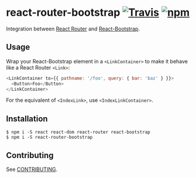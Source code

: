 # react-router-bootstrap [![Travis][build-badge]][build] [![npm][npm-badge]][npm]
Integration between [React Router](https://github.com/reactjs/react-router) and [React-Bootstrap](https://github.com/react-bootstrap/react-bootstrap).

## Usage

Wrap your React-Bootstrap element in a `<LinkContainer>` to make it behave like a React Router `<Link>`:

```js
<LinkContainer to={{ pathname: '/foo', query: { bar: 'baz' } }}>
  <Button>Foo</Button>
</LinkContainer>
```

For the equivalent of `<IndexLink>`, use `<IndexLinkContainer>`.

## Installation

```
$ npm i -S react react-dom react-router react-bootstrap
$ npm i -S react-router-bootstrap
```

## Contributing

See [CONTRIBUTING](CONTRIBUTING.md).

[build-badge]: https://travis-ci.org/react-bootstrap/react-router-bootstrap.svg?branch=master
[build]: https://travis-ci.org/react-bootstrap/react-router-bootstrap

[npm-badge]: https://badge.fury.io/js/react-router-bootstrap.svg
[npm]: http://badge.fury.io/js/react-router-bootstrap
